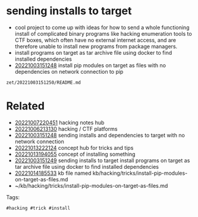 # sending installs to target

- cool project to come up with ideas for how to send a whole functioning install of complicated binary programs like hacking enumeration tools to CTF boxes, which often have no external internet access, and are therefore unable to install new programs from package managers.
- install programs on target as tar archive file using docker to find installed dependencies
- [20221003151248](/zet/20221003151248/README.md) install pip modules on target as files with no dependencies on network connection to pip

` zet/20221003151250/README.md `

# Related

- [20221007220451](/zet/20221007220451/README.md) hacking notes hub
- [20221006213130](/zet/20221006213130/README.md) hacking / CTF platforms
- [20221003151248](/zet/20221003151248/README.md) sending installs and dependencies to target with no network connection
- [20221013222124](/zet/20221013222124/README.md) concept hub for tricks and tips
- [20221013194055](/zet/20221013194055/README.md) concept of installing something
- [20221003151249](/zet/20221003151249/README.md) sending installs to target install programs on target as tar archive file using docker to find installed dependencies
- [20221014185533](/zet/20221014185533/README.md) kb file named kb/hacking/tricks/install-pip-modules-on-target-as-files.md
- ~/kb/hacking/tricks/install-pip-modules-on-target-as-files.md

Tags:

    #hacking #trick #install 
